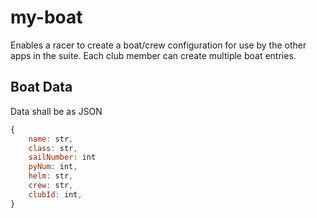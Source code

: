 # my-boat

Enables a racer to create a boat/crew configuration for use by the other apps in the suite. Each club member can create multiple boat entries.

## Boat Data

Data shall be as JSON
```javascript
{
	name: str,
	class: str,
	sailNumber: int
	pyNum: int,
	helm: str,
	crew: str,
	clubId: int,
}
```
